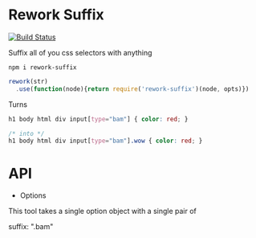 # Rework Suffix

[![Build Status](https://travis-ci.org/samccone/rework-suffix.svg)](https://travis-ci.org/samccone/rework-suffix)

Suffix all of you css selectors with anything

    npm i rework-suffix

```js
rework(str)
  .use(function(node){return require('rework-suffix')(node, opts)})
```

Turns

```css
h1 body html div input[type="bam"] { color: red; }

/* into */
h1 body html div input[type="bam"].wow { color: red; }
```


# API

* Options

This tool takes a single option object with a single pair of

suffix: ".bam"
